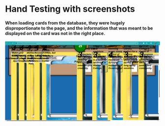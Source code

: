 # Hand Testing with screenshots

#### When loading cards from the database, they were hugely disproportionate to the page, and the information that was meant to be displayed on the card was not in the right place.
![oversized cards image](imgs/huge-card.png)
